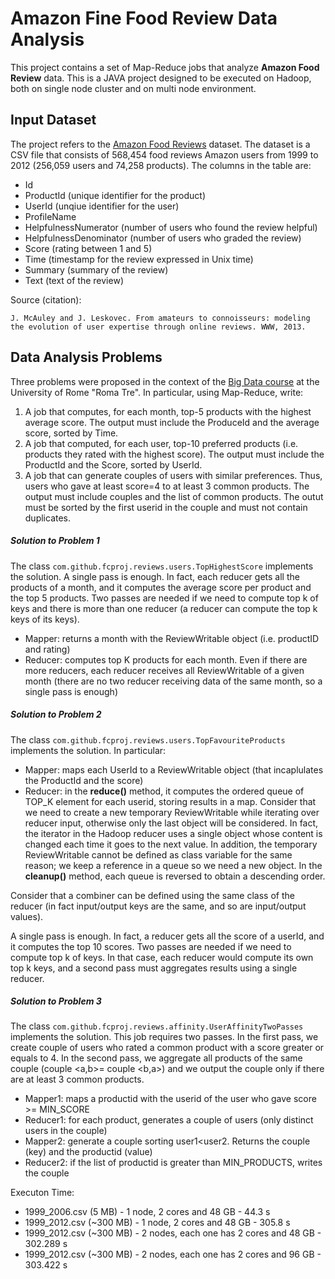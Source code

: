 # Amazon Fine Food Review Data Analysis

This project contains a set of Map-Reduce jobs that analyze **Amazon Food Review** data. This is a JAVA project
designed to be executed on Hadoop, both on single node cluster and on multi node environment.

## Input Dataset

The project refers to the [Amazon Food Reviews](http://snap.stanford.edu/data/web-FineFoods.html) dataset. 
The dataset is a CSV file that consists of 568,454 food reviews Amazon users from 1999 to 2012 (256,059 users and 74,258 products).
The columns in the table are:

* Id
* ProductId (unique identifier for the product)
* UserId (unqiue identifier for the user)
* ProfileName
* HelpfulnessNumerator (number of users who found the review helpful)
* HelpfulnessDenominator (number of users who graded the review)
* Score (rating between 1 and 5)
* Time (timestamp for the review expressed in Unix time)
* Summary (summary of the review)
* Text (text of the review)

Source (citation):

    J. McAuley and J. Leskovec. From amateurs to connoisseurs: modeling the evolution of user expertise through online reviews. WWW, 2013.


## Data Analysis Problems

Three problems were proposed in the context of the [Big Data course](http://torlone.dia.uniroma3.it/bigdata/) at the University
of Rome "Roma Tre". In particular, using Map-Reduce, write:

1. A job that computes, for each month, top-5 products with the highest average score. The output must include the ProduceId and the average score, sorted by Time. 
2. A job that computed, for each user, top-10 preferred products (i.e. products they rated with the highest score). The output must include the ProductId and the Score, sorted by UserId.
3. A job that can generate couples of users with similar preferences. Thus, users who gave at least score=4 to at least 3 common products. The output must include couples and the list of common products. The outut must be sorted by the first userid in the couple and must not contain duplicates.

##### Solution to Problem 1

The class `com.github.fcproj.reviews.users.TopHighestScore` implements the solution. A single pass is enough. In fact, each reducer gets all the products of a month, and it computes the average score per product and the top 5 products. Two passes are needed if we need to compute top k of keys and there is more than one reducer (a reducer can compute the top k keys of its keys). 

* Mapper: returns a month with the ReviewWritable object (i.e. productID and rating)
* Reducer: computes top K products for each month. Even if there are more reducers, each reducer receives all ReviewWritable of a given month (there are no two reducer receiving data of the same month, so a single pass is enough)

##### Solution to Problem 2

The class `com.github.fcproj.reviews.users.TopFavouriteProducts` implements the solution. In particular:

* Mapper: maps each UserId to a ReviewWritable object (that incaplulates the ProductId and the score)
* Reducer: in the **reduce()** method, it computes the ordered queue of TOP_K element for each userid, storing results in a map. Consider that we need to create a new temporary ReviewWritable while iterating over reducer input, otherwise only the last object will be considered. In fact, the iterator in the Hadoop reducer uses a single object whose content is changed each time it goes to the next value. In addition, the temporary ReviewWritable cannot be defined as class variable for the same reason; we keep a reference in a queue so we need a new object. In the **cleanup()** method, each queue is reversed to obtain a descending order.

Consider that a combiner can be defined using the same class of the reducer (in fact input/output keys are the same, and so are input/output values). 

A single pass is enough. In fact, a reducer gets all the score of a userId, and it computes the top 10 scores. Two passes are needed if we need to compute top k of keys. In that case, each reducer would compute its own top k keys, and a second pass must aggregates results using a single reducer.
	
##### Solution to Problem 3

The class `com.github.fcproj.reviews.affinity.UserAffinityTwoPasses` implements the solution. This job requires two passes. In the first pass, we create couple of users who rated a common product with a score greater or equals to 4. In the second pass, we aggregate all products of the same couple (couple <a,b>= couple <b,a>) and we output the couple only if there are at least 3 common products.
 
* Mapper1: maps a productid with the userid of the user who gave score >= MIN_SCORE
* Reducer1: for each product, generates a couple of users (only distinct users in the couple)
* Mapper2: generate a couple sorting user1<user2. Returns the couple (key) and the productid (value)
* Reducer2: if the list of productid is greater than MIN_PRODUCTS, writes the couple

Executon Time:
* 1999_2006.csv (5 MB) - 1 node, 2 cores and 48 GB - 44.3 s 
* 1999_2012.csv (~300 MB) - 1 node, 2 cores and 48 GB - 305.8 s
* 1999_2012.csv (~300 MB) - 2 nodes, each one has 2 cores and 48 GB - 302.289 s
* 1999_2012.csv (~300 MB) - 2 nodes, each one has 2 cores and 96 GB - 303.422 s








